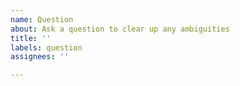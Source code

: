 ```yaml
---
name: Question
about: Ask a question to clear up any ambiguities
title: ''
labels: question
assignees: ''

---
```



